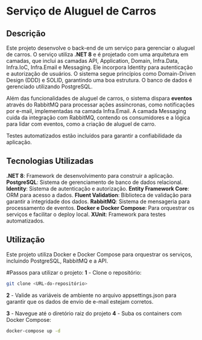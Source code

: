 # Serviço de Aluguel de Carros

## Descrição
Este projeto desenvolve o back-end de um serviço para gerenciar o aluguel de carros. O serviço utiliza **.NET 8** e é projetado com uma arquitetura em camadas, que inclui as camadas API, Application, Domain, Infra.Data, Infra.IoC, Infra.Email e Messaging. Ele incorpora Identity para autenticação e autorização de usuários. O sistema segue princípios como Domain-Driven Design (DDD) e SOLID, garantindo uma boa estrutura. O banco de dados é gerenciado utilizando PostgreSQL.

Além das funcionalidades de aluguel de carros, o sistema dispara **eventos** através do RabbitMQ para processar ações assíncronas, como notificações por e-mail, implementadas na camada Infra.Email. A camada Messaging cuida da integração com RabbitMQ, contendo os consumidores e a lógica para lidar com eventos, como a criação de aluguel de carro.

Testes automatizados estão incluídos para garantir a confiabilidade da aplicação.

## Tecnologias Utilizadas
**.NET 8**: Framework de desenvolvimento para construir a aplicação.
**PostgreSQL**: Sistema de gerenciamento de banco de dados relacional.
**Identity**: Sistema de autenticação e autorização.
**Entity Framework Core**: ORM para acesso a dados.
**Fluent Validation**: Biblioteca de validação para garantir a integridade dos dados.
**RabbitMQ**: Sistema de mensageria para processamento de eventos.
**Docker e Docker Compose**: Para orquestrar os serviços e facilitar o deploy local.
**XUnit**: Framework para testes automatizados.

## Utilização
Este projeto utiliza Docker e Docker Compose para orquestrar os serviços, incluindo PostgreSQL, RabbitMQ e a API.

#Passos para utilizar o projeto:
**1** - Clone o repositório:
   ```bash
   git clone <URL-do-repositório>
   ```
**2** - Valide as variáveis de ambiente
    no arquivo appsettings.json para garantir que os dados de envio de e-mail estejam corretos.
    
**3** - Navegue até o diretório raiz do projeto
**4** - Suba os containers com Docker Compose:
   ```bash
   docker-compose up -d


